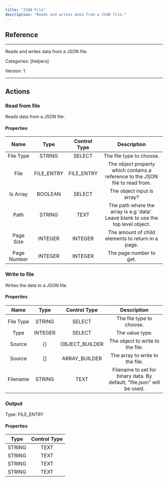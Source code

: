 ```yaml
---
title: "JSON File"
description: "Reads and writes data from a JSON file."
---
```

## Reference
<hr />

Reads and writes data from a JSON file.


Categories: [helpers]


Version: 1

<hr />






## Actions


### Read from file
Reads data from a JSON file.

#### Properties

|      Name      |     Type     |     Control Type     |     Description     |
|:--------------:|:------------:|:--------------------:|:-------------------:|
| File Type | STRING | SELECT  |  The file type to choose.  |
| File | FILE_ENTRY | FILE_ENTRY  |  The object property which contains a reference to the JSON file to read from.  |
| Is Array | BOOLEAN | SELECT  |  The object input is array?  |
| Path | STRING | TEXT  |  The path where the array is e.g 'data'. Leave blank to use the top level object.  |
| Page Size | INTEGER | INTEGER  |  The amount of child elements to return in a page.  |
| Page Number | INTEGER | INTEGER  |  The page number to get.  |




### Write to file
Writes the data to a JSON file.

#### Properties

|      Name      |     Type     |     Control Type     |     Description     |
|:--------------:|:------------:|:--------------------:|:-------------------:|
| File Type | STRING | SELECT  |  The file type to choose.  |
| Type | INTEGER | SELECT  |  The value type.  |
| Source | {} | OBJECT_BUILDER  |  The object to write to the file.  |
| Source | [] | ARRAY_BUILDER  |  The array to write to the file.  |
| Filename | STRING | TEXT  |  Filename to set for binary data. By default, "file.json" will be used.  |


### Output



Type: FILE_ENTRY


#### Properties

|     Type     |     Control Type     |
|:------------:|:--------------------:|
| STRING | TEXT  |
| STRING | TEXT  |
| STRING | TEXT  |
| STRING | TEXT  |






